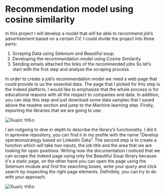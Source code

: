 # Recommendation model using cosine similarity

In this project I will develop a model that will be able to recommend job’s advertisement based on a certain CV. I could divide the project into three parts:
1.	Scraping Data using Selenium and Beautiful soup.
2.	Developing the recommendation model using Cosine Similarity
3.	Sending emails attached the links of the recommended jobs
So let’s start with the first step and analyse the scraping process.

In order to create a job’s recommendation model we need a web page that could provide to us the essential data. The page that I picked for this step is the Indeed platform, I would like to emphasize that the whole process is for educational reasons with all the respect to companies and data. In addition, you can skip this step and just download some data samples that I saved above the readme section and jump to the Machine learning step.
Firstly, exporting the libraries that we are going to use:

![Χωρίς τίτλο](https://user-images.githubusercontent.com/66875726/104214468-24626380-5440-11eb-85f8-5eca10908df7.png)

I am notgoing to dive in depth to describe the library’s functionality. I did it in apreview repository, you can find it in my profile with the name “Develop operationstrategy based on LinkedIn Data”. 
The second step is to create a function which will take two inputs, the job title and the area that we are looking for open positions. Writing now the documentation I noticed that we can scrape the Indeed page using only the Beautiful Soup library because it's a static page, on the other hand you can open the page using the Selenium module and find the searching boxes, write your query and click search by inspecting the right page elements. Definitely, you can try to do with your approach.  

![Χωρίς τίτλο](https://user-images.githubusercontent.com/66875726/104217126-a738ed80-5443-11eb-9530-4be255177cb6.png)



